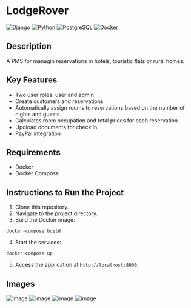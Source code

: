 # LodgeRover

[![Django](https://img.shields.io/badge/Django-5.2-green.svg?logo=django&logoColor=white)](https://www.djangoproject.com/)
[![Python](https://img.shields.io/badge/Python-3.x-blue.svg?logo=python&logoColor=white)](https://www.python.org/)
[![PostgreSQL](https://img.shields.io/badge/PostgreSQL-17-blue.svg?logo=postgresql&logoColor=white)](https://www.postgresql.org/)
[![Docker](https://img.shields.io/badge/Docker-24.0.9-2496ED?logo=docker&logoColor=white)](https://www.docker.com/)


## Description
A PMS for managin reservations in hotels, touristic flats or rural homes.

## Key Features

- Two user roles: user and admin
- Create customers and reservations
- Automatically assign rooms to reservations based on the number of nights and guests
- Calculates room occupation and total prices for each reservation
- Updload documents for check in
- PayPal integration


## Requirements

- Docker
- Docker Compose

## Instructions to Run the Project

1. Clone this repository.
2. Navigate to the project directory.
3. Build the Docker image:
  ```
  docker-compose build
  ```
4. Start the services:
  ```
  docker-compose up
  ```
5. Access the application at `http://localhost:8000`.

## Images
![image](https://github.com/user-attachments/assets/5623ed9d-3bf7-476c-a54d-c37a270f044a)
![image](https://github.com/user-attachments/assets/b003c31a-e237-48cc-9fc2-fcf155a546eb)
![image](https://github.com/user-attachments/assets/9d176212-abb6-407d-a60c-ab5136f0e0e2)
![image](https://github.com/user-attachments/assets/db11f2c7-f648-4293-9ef6-e06526f83a6f)

